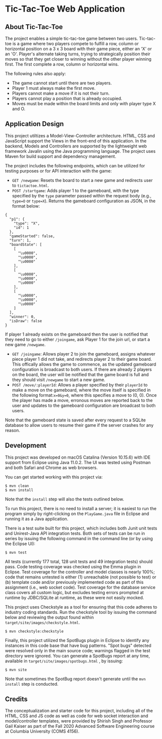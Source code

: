 #  Tic-Tac-Toe Web Application

## About Tic-Tac-Toe
The project enables a simple tic-tac-toe game between two users. Tic-tac-toe is a game where two players compete to fulfill a row, column or horizontal position on a 3 x 3 board with their game piece, either an 'X' or an 'O'. Player's alternate taking turns, trying to strategically position their moves so that they get closer to winning without the other player winning first. The first complete a row, column or horizontal wins.

The following rules also apply:
* The game cannot start until there are two players.
* Player 1 must always make the first move.
* Players cannot make a move if it is not their turn.
* Players cannot play a position that is already occupied.
* Moves must be made within the board limits and only with player type X and O.

## Application Design

This project utiltizes a Model-View-Controller architecture. HTML, CSS and JavaScript support the Views in the front-end of this application. In the backend, Models and Controllers are supported by the lightweight web framework Javalin using the Java programming language. The project uses Maven for build support and dependency management.

The project includes the following endpoints, which can be utilized for testing purposes or for API interaction with the game:
* `GET /newgame`: Resets the board to start a new game and redirects user to `tictactoe.html`.
* `POST /startgame`: Adds player 1 to the gameboard, with the type specified by the `type` parameter passed within the request body (e.g., `type=O` or `type=X`). Returns the gameboard configuration as JSON, in the format below:
```
{
  "p1": {
    "type": "X",
    "id": 1
  },
  "gameStarted": false,
  "turn": 1,
  "boardState": [
    [
      "\u0000",
      "\u0000",
      "\u0000"
    ],
    [
      "\u0000",
      "\u0000",
      "\u0000"
    ],
    [
      "\u0000",
      "\u0000",
      "\u0000"
    ]
  ],
  "winner": 0,
  "isDraw": false
}
```
If player 1 already exists on the gameboard then the user is notified that they need to go to either `/joingame`, ask Player 1 for the join url, or start a new game `/newgame`.

* `GET /joingame`: Allows player 2 to join the gameboard, assigns whatever piece player 1 did not take, and redirects player 2 to their game board. This offically allows the game to commence, as the updated gameboard configuration is broadcast to both users. If there are already 2 players on the board, the user will be notified that the game board is full and they should visit `/newgame` to start a new game.
* `POST /move/:playerId`: Allows a player specified by their `playerId` to make a move on the gameboard, where the move itself is specified in the following format:`x=0&y=0`, where this specifies a move to (0, 0). Once the player has made a move, erronous moves are reported back to the user and updates to the gameboard configuration are broadcast to both users.

Note that the gameboard state is saved after every request to a SQLite database to allow users to resume their game if the server crashes for any reason.

## Development

This project was developed on macOS Catalina (Version 10.15.6) with IDE support from Eclipse using Java 11.0.2. The UI was tested using Postman and both Safari and Chrome as web browsers.

You can get started working with this project via:
```
$ mvn clean
$ mvn install
```
Note that the `install` step will also the tests outlined below.

To run this project, there is no need to install a server; it is easiest to run the program simply by right-clicking on the `PlayGame.java` file in Eclipse and running it as a Java application.

There is a test suite built for this project, which includes both Junit unit tests and Unirest-Java API integration tests. Both sets of tests can be run in series by issuing the following command in the command line (or by using the Eclipse UI):
```
$ mvn test
```
All tests (currently 177 total, 128 unit tests and 49 integration tests) should pass. Code testing coverage was checked using the Emma plugin in Eclipse. Test coverage for the controller and model classes is nearly 100%; code that remains untested is either (1) unreachable (not possible to test) or (b) template code and/or previously implemented code as part of this assignment (i.e., web socket code). Test coverage for the database service class covers all custom logic, but excludes testing errors prompted at runtime by JDBC/SQLite at runtime, as these were not easily mocked.

This project uses Checkstyle as a tool for ensuring that this code adheres to industry coding standards. Run the checkstyle tool by issuing the command below and reviewing the output found within `target/site/images/checkstyle.html`.
```
$ mvn checkstyle:checkstyle
```
Finally, this project utilized the SpotBugs plugin in Eclipse to identify any instances in this code base that have bug patterns. "Spot bugs" detected were resolved only in the main source code; warnings flagged in the test directory were ignored. You can generate a SpotBugs report at any time, available in `target/site/images/spotbugs.html` , by issuing:
```
$ mvn site
```
Note that sometimes the SpotBug report doesn't generate until the  `mvn install` step is conducted.

## Credits

The conceptualization and starter code for this project, including all of the HTML, CSS and JS code as well as code for web socket interaction and model/controller templates, were provided by Shirish Singh and Professor Gail Kaiser as part of the Fall 2020 Advanced Software Engineering course at Columbia University (COMS 4156).

